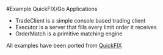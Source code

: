 #Example QuickFIX/Go Applications

* TradeClient is a simple console based trading client
* Executor is a server that fills every limit order it receives
* OrderMatch is a primitive matching engine 

All examples have been ported from [QuickFIX](http://quickfixengine.org)
